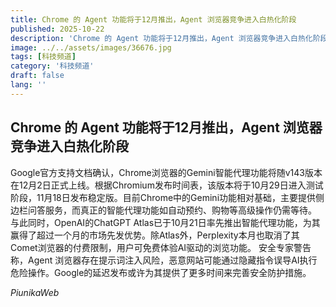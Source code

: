 ```yaml
---
title: Chrome 的 Agent 功能将于12月推出，Agent 浏览器竞争进入白热化阶段
published: 2025-10-22
description: 'Chrome 的 Agent 功能将于12月推出，Agent 浏览器竞争进入白热化阶段'
image: ../../assets/images/36676.jpg
tags: [科技频道]
category: '科技频道'
draft: false
lang: ''
---
```


## Chrome 的 Agent 功能将于12月推出，Agent 浏览器竞争进入白热化阶段

Google官方支持文档确认，Chrome浏览器的Gemini智能代理功能将随v143版本在12月2日正式上线。根据Chromium发布时间表，该版本将于10月29日进入测试阶段，11月18日发布稳定版。目前Chrome中的Gemini功能相对基础，主要提供侧边栏问答服务，而真正的智能代理功能如自动预约、购物等高级操作仍需等待。
与此同时，OpenAI的ChatGPT Atlas已于10月21日率先推出智能代理功能，为其赢得了超过一个月的市场先发优势。除Atlas外，Perplexity本月也取消了其Comet浏览器的付费限制，用户可免费体验AI驱动的浏览功能。
安全专家警告称，Agent 浏览器存在提示词注入风险，恶意网站可能通过隐藏指令误导AI执行危险操作。Google的延迟发布或许为其提供了更多时间来完善安全防护措施。

*PiunikaWeb*
